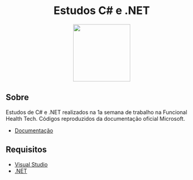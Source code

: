 <div align="center">
    <h1>Estudos C# e .NET</h1>
    <img width=150 src='https://www.aboutfarma.com.br/images/materias/2019/04/1023623288_Funcional_health_logo_451.png'>
</div>


## Sobre 

Estudos de C# e .NET realizados na 1a semana de trabalho na Funcional Health Tech. Códigos reproduzidos da documentação oficial Microsoft.

- [Documentação](https://docs.microsoft.com/pt-br/dotnet/csharp/) <br>



## Requisitos
- [Visual Studio](https://visualstudio.microsoft.com/pt-br/) <br>
- [.NET](https://dotnet.microsoft.com/download) <br>





